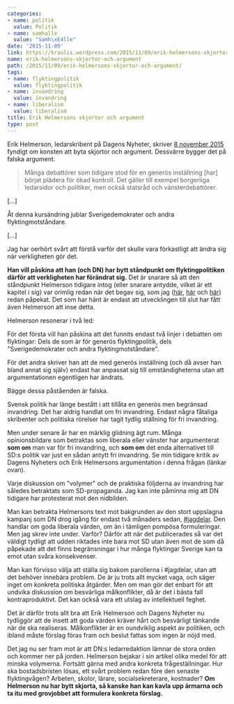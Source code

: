 ```yaml
---
categories:
- name: politik
  value: Politik
- name: samhalle
  value: "Samh\xE4lle"
date: '2015-11-09'
link: https://kraulis.wordpress.com/2015/11/09/erik-helmersons-skjortor-och-argument/
name: erik-helmersons-skjortor-och-argument
path: /2015/11/09/erik-helmersons-skjortor-och-argument/
tags:
- name: flyktingpolitik
  value: flyktingpolitik
- name: invandring
  value: invandring
- name: liberalism
  value: liberalism
title: Erik Helmersons skjortor och argument
type: post
---
```

Erik Helmerson, ledarskribent på Dagens Nyheter, skriver [8 november 2015](http://www.dn.se/ledare/signerat/erik-helmerson-nar-verkligheten-forandras-maste-politiken-folja-efter/) fyndigt om konsten att byta skjortor och argument. Dessvärre bygger det på falska argument.

> Många debattörer som tidigare stod för en generös inställning [har] börjat plädera för ökad kontroll. Det gäller till exempel borgerliga ledarsidor och politiker, men också statsråd och vänsterdebattörer.

[...]

Åt denna kursändring jublar Sverigedemokrater och andra flyktingmotståndare.

[...]

Jag har oerhört svårt att förstå varför det skulle vara förkastligt att ändra sig när verkligheten gör det.

**Han vill påskina att han (och DN) har bytt ståndpunkt om flyktingpolitiken därför att verkligheten har förändrat sig.** Det är snarare så att den ståndpunkt Helmerson tidigare intog (eller snarare antydde, vilket är ett kapitel i sig) var orimlig redan när det begav sig, som jag ([här](/posts/), [här](/posts/) och [här](/posts/)) redan påpekat. Det som har hänt är endast att utvecklingen till slut har fått även Helmerson att inse detta.



Helmerson resonerar i två led:

För det första vill han påskina att det funnits endast två linjer i debatten om flyktingar: Dels de som är för generös flyktingpolitik, dels "Sverigedemokrater och andra flyktingmotståndare".

För det andra skriver han att de med generös inställning (och då avser han bland annat sig själv) endast har anpassat sig till omständigheterna utan att argumentationen egentligen har ändrats.

Bägge dessa påståenden är falska.

Svensk politik har länge bestått i att tillåta en generös men begränsad invandring. Det har aldrig handlat om fri invandring. Endast några fåtaliga skribenter och politiska rörelser har tagit tydlig ställning för fri invandring.

Men under senare år har en märklig glidning ägt rum. Många opinionsbildare som betraktas som liberala eller vänster har argumenterat **som om** man var för fri invandring, och **som om** det enda alternativet till SD:s politik var just en sådan antytt fri invandring. Se min tidigare kritik av Dagens Nyheters och Erik Helmersons argumentation i denna frågan (länkar ovan).

Varje diskussion om "volymer" och de praktiska följderna av invandring har således betraktats som SD-propaganda. Jag kan inte påminna mig att DN tidigare har protesterat mot den nidbilden.

Man kan betrakta Helmersons text mot bakgrunden av den stort uppslagna kampanj som DN drog igång för endast två månaders sedan, [#jagdelar](http://jagdelar.dn.se/). Den handlar om goda liberala värden, om än i tämligen pompösa formuleringar. Men jag skrev inte under. Varför? Därför att när det publicerades så var det väldigt tydligt att udden riktades inte bara mot SD utan även mot de som då påpekade att det finns begränsningar i hur många flyktingar Sverige kan ta emot utan svåra konsekvenser.

Man kan förvisso välja att ställa sig bakom parollerna i #jagdelar, utan att det behöver innebära problem. De är ju trots allt mycket vaga, och säger inget om konkreta politiska åtgärder. Men om man gör det enbart för att undvika diskussion om besvärliga målkonflikter, då är det i bästa fall kontraproduktivt. Det kan också vara ett utslag av intellektuell feghet.

Det är därför trots allt bra att Erik Helmerson och Dagens Nyheter nu tydliggör att de insett att goda värden kräver hårt och besvärligt tänkande när de ska realiseras. Målkonflikter är en oundviklig aspekt av politiken, och ibland måste förslag föras fram och beslut fattas som ingen är nöjd med.

Det jag nu ser fram mot är att DN:s ledarredaktion lämnar de stora orden och kommer ner på jorden. Helmerson bejakar i sin artikel olika medel för att minska volymerna. Fortsätt gärna med andra konkreta frågeställningar. Hur ska bostadsbristen lösas, ett svårt problem redan före den senaste flyktingvågen? Arbeten, skolor, lärare, socialsekreterare, kostnader? **Om Helmerson nu har bytt skjorta, så kanske han kan kavla upp ärmarna och ta itu med grovjobbet att formulera konkreta förslag.**

